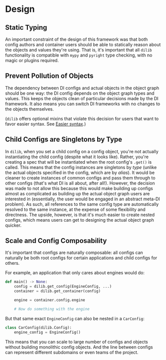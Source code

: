 # Design

## Static Typing

An important constraint of the design of this framework was that both
config authors and container users should be able to statically reason
about the objects and values they're using. That is, it's important
that all `dilib` functionality is compatible with `mypy` and `pyright`
type checking, with no magic or plugins required.

## Prevent Pollution of Objects

The dependency between DI configs and actual objects in the
object graph should be one way:
the DI config depends on the object graph types and values.
This keeps the objects clean of
particular decisions made by the DI framework. It also means you
can switch DI frameworks with no changes to the objects themselves.

(`dilib` offers optional mixins that violate this decision
for users that want to favor easier syntax.
See [Easier syntax](https://ansatzcapital.github.com/dilib/latest/patterns.html#easier-syntax).)

## Child Configs are Singletons by Type

In `dilib`, when you set a child config on a config object,
you're not actually instantiating the child config
(despite what it looks like).
Rather, you're creating a spec that will be instantiated
when the root config's `.get()` is called.
This means that the config instances are singletons by *type*
(unlike the actual objects specified in the config, which are by *alias*).
It would be cleaner to create instances of common configs and
pass them through to other configs
(that's what DI is all about, after all!). However, the decision was made
to not allow this because this would make
building up configs almost as complicated as building up the
actual object graph users are interested in
(essentially, the user would be engaged in an abstract meta-DI problem).
As such, all references to the same config type are
automatically resolved to the same instance,
at the expense of some flexibility and directness.
The upside, however, is that it's much easier to create nested configs,
which means users can get to designing the actual object graph quicker.

## Scale and Config Composability

It's important that configs are naturally composable: all
configs can naturally be both root configs for certain applications and child
configs for others.

For example, an application that only cares about engines would do:

```python
def main() -> None:
    config = dilib.get_config(EngineConfig, ...)
    container = dilib.get_container(config)

    engine = container.config.engine

    # Now do something with the engine
```

But that same exact `EngineConfig` can also be nested in a `CarConfig`:

```python
class CarConfig(dilib.Config):
    engine_config = EngineConfig()
```

This means that you can scale to large number of configs and objects
without building monolithic config objects. And the line between
configs can represent different subdomains or even teams of the project.

